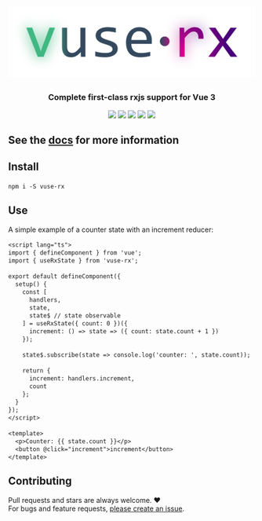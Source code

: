 <h1 align="center" style="text-align: center">
  <a href="https://vuse-rx.raiondesu.rocks"><img src="docs/public/logo-g.svg"/></a>
</h1>

<h3 align="center" style="text-align: center">Complete first-class rxjs support for Vue 3</h3>
<p align="center" style="text-align: center">
  <a href="https://github.com/Raiondesu/vuse-rx/actions"><img src="https://img.shields.io/github/workflow/status/raiondesu/vuse-rx/CI?style=flat-square"/></a>
  <a href="https://npmjs.com/vuse-rx"><img src="https://img.shields.io/npm/v/vuse-rx?style=flat-square"/></a>
  <a href="https://npmjs.com/vuse-rx"><img src="https://img.shields.io/bundlephobia/minzip/vuse-rx?style=flat-square"/></a>
  <a href="https://npmjs.com/vuse-rx"><img src="https://img.shields.io/npm/dt/vuse-rx?style=flat-square"/></a>
  <a href="https://vuse-rx.raiondesu.rocks"><img src="https://img.shields.io/badge/docs-up-blue?style=flat-square"/></a>
</p>

## See the [docs](https://vuse-rx.raiondesu.rocks) for more information

## Install

`npm i -S vuse-rx`

## Use

A simple example of a counter state with an increment reducer:

```vue
<script lang="ts">
import { defineComponent } from 'vue';
import { useRxState } from 'vuse-rx';

export default defineComponent({
  setup() {
    const [
      handlers,
      state,
      state$ // state observable
    ] = useRxState({ count: 0 })({
      increment: () => state => ({ count: state.count + 1 })
    });

    state$.subscribe(state => console.log('counter: ', state.count));

    return {
      increment: handlers.increment,
      count
    };
  }
});
</script>

<template>
  <p>Counter: {{ state.count }}</p>
  <button @click="increment">increment</button>
</template>
```

## Contributing

Pull requests and stars are always welcome. ❤\
For bugs and feature requests, [please create an issue](../../issues/new).
